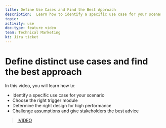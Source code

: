 ```yaml
---
title: Define Use Cases and Find the Best Approach
description:  Learn how to identify a specific use case for your scenario, determine the right design, and give stakeholders the best advice in [!DNL Adobe Workfront Fusion].
topic: 
activity: use
doc-type: feature video
team: Technical Marketing
kt: Jira ticket 
---
```

# Define distinct use cases and find the best approach

In this video, you will learn how to:

* Identify a specific use case for your scenario
* Choose the right trigger module
* Determine the right design for high performance
* Challenge assumptions and give stakeholders the best advice

>[!VIDEO](https://video.tv.adobe.com/v/335311/?quality=12)
